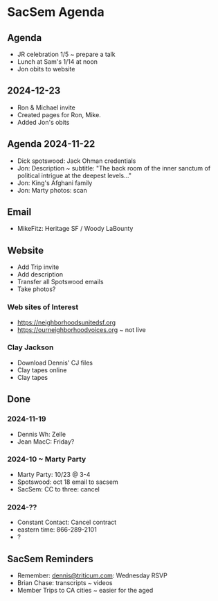 # SacSem Agenda

## Agenda

* JR celebration 1/5 ~ prepare a talk
* Lunch at Sam's 1/14 at noon
* Jon obits to website


## 2024-12-23

* Ron & Michael invite
* Created pages for Ron, Mike.
* Added Jon's obits

## Agenda 2024-11-22

* Dick spotswood: Jack Ohman credentials
* Jon: Description ~ subtitle: "The back room of the inner sanctum of political intrigue at the deepest levels…"
* Jon: King's Afghani family
* Jon: Marty photos: scan

## Email

* MikeFitz: Heritage SF / Woody LaBounty

## Website

* Add Trip invite
* Add description
* Transfer all Spotswood emails
* Take photos?

### Web sites of Interest

* <a href="https://neighborhoodsunitedsf.org">https://neighborhoodsunitedsf.org</a>
* <a href="https://ourneighborhoodvoices.org">https://ourneighborhoodvoices.org</a> ~ not live

### Clay Jackson

* Download Dennis' CJ files
* Clay tapes online
* Clay tapes

## Done

### 2024-11-19

* Dennis Wh: Zelle
* Jean MacC: Friday?

### 2024-10 ~ Marty Party

* Marty Party: 10/23 @ 3-4
* Spotswood: oct 18 email to sacsem
* SacSem: CC to three: cancel

### 2024-??

* Constant Contact: Cancel contract
* eastern time: 866-289-2101
* ?

## SacSem Reminders

* Remember: dennis@triticum.com: Wednesday RSVP
* Brian Chase: transcripts ~ videos
* Member Trips to CA cities ~ easier for the aged